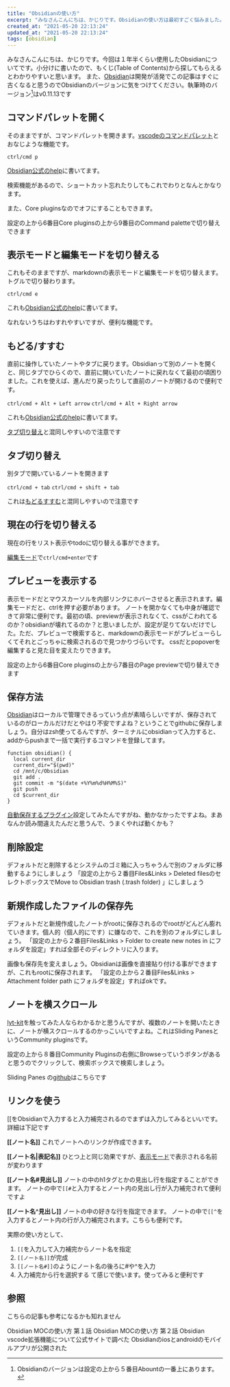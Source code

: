 ```yaml
---
title: "Obsidianの使い方"
excerpt: "みなさんこんにちは、かじりです。Obsidianの使い方は最初すごく悩みました。Obsidianは細かいところに手が届く感じで使いやすいのですが、どのように使っていけばいいのかわからなかったです。今回は自分のObsidian使い方を経験を踏まえてまとめてみました。"
created_at: "2021-05-20 22:13:24"
updated_at: "2021-05-20 22:13:24"
tags: [obsidian]
---
```


みなさんこんにちは、かじりです。今回は１年半くらい使用したObsidianについてです。小分けに書いたので、もくじ(Table of Contents)から探してもらえるとわかりやすいと思います。
また、[Obsidian](https://obsidian.md/)は開発が活発でこの記事はすぐに古くなると思うのでObsidianのバージョンに気をつけてください。執筆時のバージョン[^1]はv0.11.13です

[^1]: Obsidianのバージョンは設定の上から５番目Abountの一番上にあります。


## コマンドパレットを開く

そのままですが、コマンドパレットを開きます。[vscodeのコマンドパレット](https://code.visualstudio.com/docs/getstarted/userinterface#_command-palette)とおなじような機能です。

`ctrl/cmd p`

[Obsidian公式のhelp](https://help.obsidian.md/How+to/Keyboard+shortcuts)に書いてます。

検索機能があるので、ショートカット忘れたりしてもこれでわりとなんとかなります。

また、Core pluginsなのでオフにすることもできます。

設定の上から6番目Core pluginsの上から9番目のCommand paletteで切り替えできます

## 表示モードと編集モードを切り替える

これもそのままですが、markdownの表示モードと編集モードを切り替えます。トグルで切り替わります。

`ctrl/cmd e`

これも[Obsidian公式のhelp](https://help.obsidian.md/How+to/Keyboard+shortcuts)に書いてます。

なれないうちはわすれやすいですが、便利な機能です。

## もどる/すすむ

直前に操作していたノートやタブに戻ります。Obsidianって別のノートを開くと、同じタブでひらくので、直前に開いていたノートに戻れなくて最初の頃困りました。これを使えば、進んだり戻ったりして直前のノートが開けるので便利です。

`ctrl/cmd + Alt + Left arrow`
`ctrl/cmd + Alt + Right arrow`

これも[Obsidian公式のhelp](https://help.obsidian.md/How+to/Keyboard+shortcuts)に書いてます。

[タブ切り替え](/obsidian-usage-2021#%E3%82%BF%E3%83%96%E5%88%87%E3%82%8A%E6%9B%BF%E3%81%88)と混同しやすいので注意です

## タブ切り替え

別タブで開いているノートを開きます

`ctrl/cmd + tab`
`ctrl/cmd + shift + tab`

これは[もどるすすむ](/obsidian-usage-2021#%E3%82%82%E3%81%A9%E3%82%8B%E3%81%99%E3%81%99%E3%82%80)と混同しやすいので注意です

## 現在の行を切り替える

現在の行をリスト表示やtodoに切り替える事ができます。

[編集モード](/obsidian-usage-2021#%E8%A1%A8%E7%A4%BA%E3%83%A2%E3%83%BC%E3%83%89%E3%81%A8%E7%B7%A8%E9%9B%86%E3%83%A2%E3%83%BC%E3%83%89%E3%82%92%E5%88%87%E3%82%8A%E6%9B%BF%E3%81%88%E3%82%8B)で`ctrl/cmd+enter`です

## プレビューを表示する

表示モードだとマウスカーソルを内部リンクにホバーさせると表示されます。編集モードだと、ctrlを押す必要があります。
ノートを開かなくても中身が確認できて非常に便利です。最初の頃、previewが表示されなくて、cssがこわれてるのか？obsidianが壊れてるのか？と思いましたが、設定が足りてないだけでした。ただ、プレビューで検索すると、markdownの表示モードがプレビューらしくてそれとごっちゃに検索されるので見つかりづらいです。
cssだとpopoverを編集すると見た目を変えたりできます。

設定の上から6番目Core pluginsの上から7番目のPage previewで切り替えできます

## 保存方法

[Obsidian](https://obsidian.md/)はローカルで管理できるっていう点が素晴らしいですが、保存されているのがローカルだけだとやはり不安ですよね？ということでgithubに保存しましょう。自分はzsh使ってるんですが、ターミナルにobsidianって入力すると、addからpushまで一括で実行するコマンドを登録してます。

```
function obsidian() {
  local current_dir
  current_dir="$(pwd)"
  cd /mnt/c/Obsidian
  git add .
  git commit -m "$(date +%Y%m%d%H%M%S)"
  git push
  cd $current_dir
}
```

[自動保存するプラグイン](https://github.com/denolehov/obsidian-git)設定してみたんですがね、動かなかったですよね。まあなんか読み間違えたんだと思うんで、うまくやれば動くかも？

## 削除設定

デフォルトだと削除するとシステムのゴミ箱に入っちゃうんで別のフォルダに移動するようにしましょう
「設定の上から２番目Files&Links > Deleted filesのセレクトボックスでMove to Obsidian trash (.trash folder) 」にしましょう

## 新規作成したファイルの保存先

デフォルトだと新規作成したノートがrootに保存されるのでrootがどんどん膨れていきます。個人的（個人的にです）に嫌なので、これを別のフォルダにしましょう。
「設定の上から２番目Files&Links > Folder to create new notes in  にフォルダを設定」すれば全部そのディレクトリに入ります。

画像も保存先を変えましょう。Obsidianは画像を直接貼り付ける事ができますが、これもrootに保存されます。
「設定の上から２番目Files&Links > Attachment folder path にフォルダを設定」すればokです。

## ノートを横スクロール

[lyt-kit](https://publish.obsidian.md/lyt-kit/)を触ってみた人ならわかるかと思うんですが、複数のノートを開いたときに、ノートが横スクロールするのかっこいいですよね。これはSliding PanesというCommunity pluginsです。

設定の上から８番目Community Pluginsの右側にBrowseっていうボタンがあると思うのでクリックして、検索ボックスで検索しましょう。

Sliding Panes の[github](https://github.com/deathau/sliding-panes-obsidian)はこちらです

## リンクを使う

[[をObsidianで入力すると入力補完されるのでまずは入力してみるといいです。
詳細は下記です

**\[\[ノート名\]\]**
これでノートへのリンクが作成できます。

**\[\[ノート名|表記名\]\]**
ひとつ上と同じ効果ですが、[表示モード](/obsidian-usage-2021#%E8%A1%A8%E7%A4%BA%E3%83%A2%E3%83%BC%E3%83%89%E3%81%A8%E7%B7%A8%E9%9B%86%E3%83%A2%E3%83%BC%E3%83%89%E3%82%92%E5%88%87%E3%82%8A%E6%9B%BF%E3%81%88%E3%82%8B)で表示される名前が変わります

**\[\[ノート名#見出し\]\]**
ノートの中のh1タグとかの見出し行を指定することができます。
ノートの中で`[[#`と入力するとノート内の見出し行が入力補完されて便利ですよ

**\[\[ノート名^見出し\]\]**
ノートの中の好きな行を指定できます。
ノートの中で`[[^`を入力するとノート内の行が入力補完されます。こちらも便利です。

実際の使い方として、
1. `[[`を入力して入力補完からノート名を指定
2. `[[ノート名]]`が完成
3. `[[ノート名#]]`のようにノート名の後ろに#や^を入力
4. 入力補完から行を選択する
て感じで使います。使ってみると便利です

## 参照

こちらの記事も参考になるかも知れません

<my-link href="/obsidian-moc-usage-2021">Obsidian MOCの使い方 第１話</my-link> 
<my-link href="/obsidian-moc-usage-part-2-2021">Obsidian MOCの使い方 第２話</my-link> 
<my-link href="/obsidian-vscode-extension">Obsidian vscode拡張機能について公式サイトで調べた</my-link> 
<my-link href="/obsidian-ios-android-mobile-app">Obsidianのiosとandroidのモバイルアプリが公開された</my-link> 
